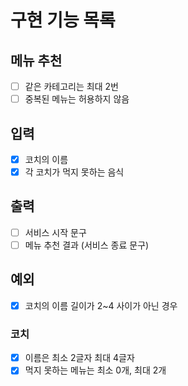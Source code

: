 # 구현 기능 목록

## 메뉴 추천
* [ ] 같은 카테고리는 최대 2번
* [ ] 중복된 메뉴는 허용하지 않음

## 입력
* [x] 코치의 이름
* [x] 각 코치가 먹지 못하는 음식

## 출력
* [ ] 서비스 시작 문구
* [ ] 메뉴 추천 결과 (서비스 종료 문구)

## 예외
* [x] 코치의 이름 길이가 2~4 사이가 아닌 경우

### 코치
* [x] 이름은 최소 2글자 최대 4글자
* [x] 먹지 못하는 메뉴는 최소 0개, 최대 2개
